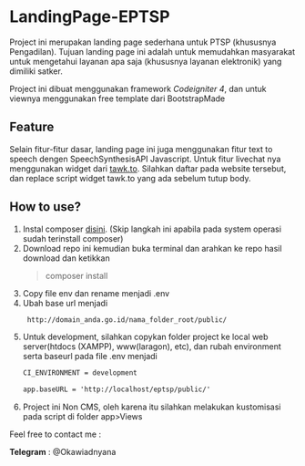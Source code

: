 # LandingPage-EPTSP

Project ini merupakan landing page sederhana untuk PTSP (khususnya Pengadilan). Tujuan landing page ini adalah untuk memudahkan masyarakat untuk mengetahui layanan apa saja (khususnya layanan elektronik) yang dimiliki satker. 

Project ini dibuat menggunakan framework _Codeigniter 4_, dan untuk viewnya menggunakan free template dari BootstrapMade

## Feature

Selain fitur-fitur dasar, landing page ini juga menggunakan fitur text to speech dengen SpeechSynthesisAPI Javascript. Untuk fitur livechat nya menggunakan widget dari [tawk.to](https://www.tawk.to/). Silahkan daftar pada website tersebut, dan replace script widget tawk.to yang ada sebelum tutup body. 

## How to use?

1. Instal composer [disini](https://getcomposer.org/download/). (Skip langkah ini apabila pada system operasi sudah terinstall composer)
2. Download repo ini kemudian buka terminal dan arahkan ke repo hasil download dan ketikkan
   >composer install
3. Copy file env dan rename menjadi .env
4. Ubah base url menjadi
   ```html
    http://domain_anda.go.id/nama_folder_root/public/
    ```
5. Untuk development, silahkan copykan folder project ke local web server(htdocs (XAMPP), www(laragon), etc), dan rubah environment serta baseurl pada file .env menjadi
   ```html
   CI_ENVIRONMENT = development

   app.baseURL = 'http://localhost/eptsp/public/'
   ```
6. Project ini Non CMS, oleh karena itu silahkan melakukan kustomisasi pada script di folder app>Views



Feel free to contact me :

**Telegram** : @Okawiadnyana